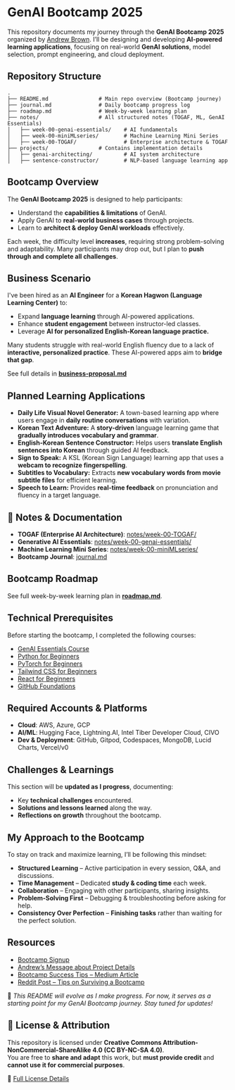 # GenAI Bootcamp 2025  

This repository documents my journey through the **GenAI Bootcamp 2025** organized by [Andrew Brown](https://www.exampro.co/). I’ll be designing and developing **AI-powered learning applications**, focusing on real-world **GenAI solutions**, model selection, prompt engineering, and cloud deployment.  

## Repository Structure

```
.
├── README.md                # Main repo overview (Bootcamp journey)
├── journal.md               # Daily bootcamp progress log
├── roadmap.md               # Week-by-week learning plan
├── notes/                   # All structured notes (TOGAF, ML, GenAI Essentials)
│   ├── week-00-genai-essentials/    # AI fundamentals
│   ├── week-00-miniMLseries/        # Machine Learning Mini Series
│   ├── week-00-TOGAF/               # Enterprise architecture & TOGAF
├── projects/                # Contains implementation details
│   ├── genai-architecting/          # AI system architecture
│   ├── sentence-constructor/        # NLP-based language learning app
```

## **Bootcamp Overview**  

The **GenAI Bootcamp 2025** is designed to help participants:  

- Understand the **capabilities & limitations** of GenAI.  
- Apply GenAI to **real-world business cases** through projects.  
- Learn to **architect & deploy GenAI workloads** effectively.  

Each week, the difficulty level **increases**, requiring strong problem-solving and adaptability. Many participants may drop out, but I plan to **push through and complete all challenges**.  

## **Business Scenario**  

I've been hired as an **AI Engineer** for a **Korean Hagwon (Language Learning Center)** to:

- Expand **language learning** through AI-powered applications.
- Enhance **student engagement** between instructor-led classes.
- Leverage **AI for personalized English-Korean language practice.**

Many students struggle with real-world English fluency due to a lack of **interactive, personalized practice**. These AI-powered apps aim to **bridge that gap**.

See full details in **[business-proposal.md](/projects/genai-architecting/docs/business-proposal.md)**

## **Planned Learning Applications**

- **Daily Life Visual Novel Generator:** A town-based learning app where users engage in **daily routine conversations** with variation.
- **Korean Text Adventure:** A **story-driven** language learning game that **gradually introduces vocabulary and grammar**.
- **English-Korean Sentence Constructor:** Helps users **translate English sentences into Korean** through guided AI feedback.
- **Sign to Speak:** A KSL (Korean Sign Language) learning app that uses a **webcam to recognize fingerspelling**.
- **Subtitles to Vocabulary:** Extracts **new vocabulary words from movie subtitle files** for efficient learning.
- **Speech to Learn:** Provides **real-time feedback** on pronunciation and fluency in a target language.

## 📝 Notes & Documentation

- **TOGAF (Enterprise AI Architecture)**: [notes/week-00-TOGAF/](./notes/week-00-TOGAF/)
- **Generative AI Essentials**: [notes/week-00-genai-essentials/](./notes/week-00-genai-essentials/)
- **Machine Learning Mini Series**: [notes/week-00-miniMLseries/](./notes/week-00-miniMLseries/)
- **Bootcamp Journal**: [journal.md](./journal.md)

## Bootcamp Roadmap

See full week-by-week learning plan in **[roadmap.md](./roadmap.md)**.

## **Technical Prerequisites**  

Before starting the bootcamp, I completed the following courses:  

- [GenAI Essentials Course](https://youtu.be/nJ25yl34Uqw?si=L1GJpRbU3eDorYR3)  
- [Python for Beginners](https://www.youtube.com/watch?v=eWRfhZUzrAc&list=PLWKjhJtqVAbnqBxcdjVGgT3uVR10bzTEB)  
- [PyTorch for Beginners](https://www.youtube.com/watch?v=V_xro1bcAuA)  
- [Tailwind CSS for Beginners](https://www.youtube.com/watch?v=ft30zcMlFao)  
- [React for Beginners](https://www.youtube.com/watch?v=DLX62G4lc44&list=PLWKjhJtqVAbkArDMazoARtNz1aMwNWmvC)  
- [GitHub Foundations](https://www.youtube.com/watch?v=Jdc0i7RcBv8&t=1462s)  

## **Required Accounts & Platforms**  

- **Cloud**: AWS, Azure, GCP  
- **AI/ML**: Hugging Face, Lightning.AI, Intel Tiber Developer Cloud, CIVO  
- **Dev & Deployment**: GitHub, Gitpod, Codespaces, MongoDB, Lucid Charts, Vercel/v0  

## **Challenges & Learnings**  

This section will be **updated as I progress**, documenting:  

- Key **technical challenges** encountered.  
- **Solutions and lessons learned** along the way.  
- **Reflections on growth** throughout the bootcamp.  

## **My Approach to the Bootcamp**  

To stay on track and maximize learning, I’ll be following this mindset:  

- **Structured Learning** – Active participation in every session, Q&A, and discussions.  
- **Time Management** – Dedicated **study & coding time** each week.  
- **Collaboration** – Engaging with other participants, sharing insights.  
- **Problem-Solving First** – Debugging & troubleshooting before asking for help.  
- **Consistency Over Perfection** – **Finishing tasks** rather than waiting for the perfect solution.  

## **Resources**  

- [Bootcamp Signup](https://genai.cloudprojectbootcamp.com/)
- [Andrew’s Message about Project Details](https://youtu.be/Tae4osFwWXQ)  
- [Bootcamp Success Tips – Medium Article](https://medium.com/@aeh.herman/my-bootcamp-experience-or-how-to-succeed-in-bootcamps-by-trying-really-hard-eb7514241387)  
- [Reddit Post – Tips on Surviving a Bootcamp](https://www.reddit.com/r/learnprogramming/comments/p6ke33/about_to_take_a_full_immersive_coding_bootcamp/)  

📌 *This README will evolve as I make progress. For now, it serves as a starting point for my GenAI Bootcamp journey. Stay tuned for updates!*  

## 📜 License & Attribution

This repository is licensed under **Creative Commons Attribution-NonCommercial-ShareAlike 4.0 (CC BY-NC-SA 4.0)**.  
You are free to **share and adapt** this work, but **must provide credit** and **cannot use it for commercial purposes**.  

🔗 [Full License Details](https://creativecommons.org/licenses/by-nc-sa/4.0/)
